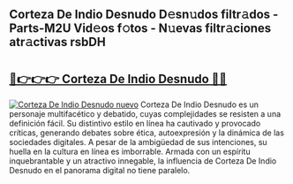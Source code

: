 ## Corteza De Indio Desnudo D𝚎sn𝚞dos filtr𝚊dos - Parts-M2U Vid𝚎os f𝚘tos - N𝚞evas filtr𝚊ciones atr𝚊ctivas rsbDH

# <h2><a href="http://mb06yr.tromn.icu/?c=Corteza+De+Indio+Desnudo">🔗👉👉👉 Corteza De Indio Desnudo 🔗🔗</a></h2>

[![Corteza De Indio Desnudo nuevo](https://i.imgur.com/pEAQMta.gif)](http://mb06yr.tromn.icu/?c=Corteza+De+Indio+Desnudo)
Corteza De Indio Desnudo es un personaje multifacético y debatido, cuyas complejidades se resisten a una definición fácil.  Su distintivo estilo en línea ha cautivado y provocado críticas, generando debates sobre ética, autoexpresión y la dinámica de las sociedades digitales. A pesar de la ambigüedad de sus intenciones, su huella en la cultura en línea es imborrable. Armada con un espíritu inquebrantable y un atractivo innegable, la influencia de Corteza De Indio Desnudo en el panorama digital no tiene paralelo.
